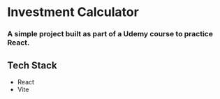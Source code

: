 # Investment Calculator

### A simple project built as part of a Udemy course to practice React. 

[//]: # (## Features)

[//]: # (- ✅ Feature 1)

[//]: # (- ✅ Feature 2)

[//]: # (- ✅ Feature 3  )

## Tech Stack
- React
- Vite

[//]: # ()
[//]: # (## Installation)

[//]: # ()
[//]: # (1. Clone the repository:)

[//]: # (   ```bash)

[//]: # (   git clone https://github.com/yourusername/project-name.git)

[//]: # ()
[//]: # (npm install)

[//]: # ()
[//]: # (npm run dev)

[//]: # ()
[//]: # (## Screenshots  )

[//]: # (![Screenshot 1]&#40;link-to-image-1&#41;  )

[//]: # (![Screenshot 2]&#40;link-to-image-2&#41;  )